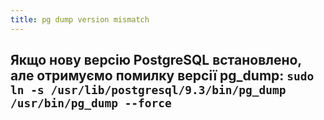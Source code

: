 ```yaml
---
title: pg dump version mismatch
---
```


**Якщо нову версію PostgreSQL встановлено, але отримуємо помилку версії pg_dump:**
`sudo ln -s /usr/lib/postgresql/9.3/bin/pg_dump /usr/bin/pg_dump --force`
-----
